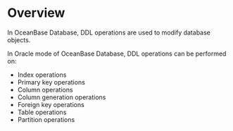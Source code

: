 # Overview

In OceanBase Database, DDL operations are used to modify database objects.

In Oracle mode of OceanBase Database, DDL operations can be performed on:

* Index operations
* Primary key operations
* Column operations
* Column generation operations
* Foreign key operations
* Table operations
* Partition operations

